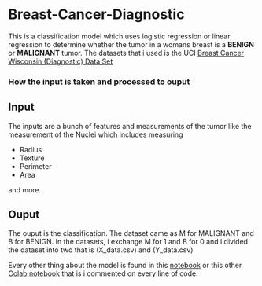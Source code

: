 # Breast-Cancer-Diagnostic

This is a classification model which uses logistic regression or linear regression to determine whether the tumor in a womans breast
is a <strong>BENIGN</strong> or <strong>MALIGNANT</strong> tumor. The datasets that i used is the UCI [Breast Cancer Wisconsin (Diagnostic) Data Set ](https://archive.ics.uci.edu/ml/datasets/Breast+Cancer+Wisconsin+%28Diagnostic%29) 

<h3>How the input is taken and processed to ouput</h3>

<p><strong><h2>Input</h2></strong></p>
The inputs are a bunch of features and measurements of the tumor like the measurement of the Nuclei which includes measuring
<ul>
  <li>Radius</li>
  <li>Texture</li>
  <li>Perimeter</li> 
  <li>Area</li>
  </ul>
  and more. 
 
 <p><strong><h2> Ouput </h2></strong></p>
  <p>The ouput is the classification. The dataset came as M for MALIGNANT and B for BENIGN. In the datasets, i exchange M for 1 and B for 0
  and i divided the dataset into two that is (X_data.csv) and (Y_data.csv) </p>
  
Every other thing about the model is found in this [notebook](https://github.com/Mbah-Javis/Breast-Cancer-Diagnostic/blob/master/Classification%20Model%20on%20Breast%20Cancer%20Data%20set%20.ipynb) or this other [Colab notebook](https://colab.research.google.com/drive/1vzg43r_JHMgey1wwpA6lzNKenuja4vKj#scrollTo=FCNWgGBsiiTw) that is i commented on every line of code.
  
